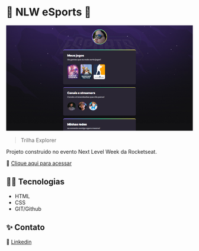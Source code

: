# 🚀 NLW eSports 🚀

![preview](./.github/preview.png)

> Trilha Explorer

Projeto construido no evento Next Level Week da Rocketseat.

🔗 [Clique aqui para acessar](https://emiliamenezes.github.io/nlw-2022)

## 👩‍💻 Tecnologias

- HTML
- CSS
- GIT/Github

## ✨ Contato

🔗 [Linkedin](https://www.linkedin.com/in/emiliamenezes/)
